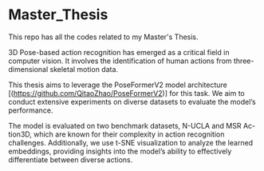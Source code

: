 # Master_Thesis
This repo has all the codes related to my Master's Thesis.

3D Pose-based action recognition has emerged as a critical field in computer vision. It involves the identification of human actions from three-dimensional skeletal motion data.

This thesis aims to leverage the PoseFormerV2 model architecture [(https://github.com/QitaoZhao/PoseFormerV2)] for this task. We aim to conduct extensive experiments on diverse datasets to evaluate the model’s performance. 

The model is evaluated on two benchmark datasets, N-UCLA and MSR Ac- tion3D, which are known for their complexity in action recognition challenges. Additionally, we use t-SNE visualization to analyze the learned embeddings, providing insights into the model’s ability to effectively differentiate between diverse actions.

